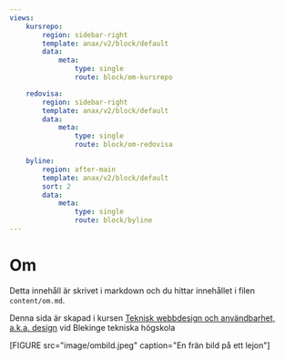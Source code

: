 ```yaml
---
views:
    kursrepo:
        region: sidebar-right
        template: anax/v2/block/default
        data:
            meta:
                type: single
                route: block/om-kursrepo

    redovisa:
        region: sidebar-right
        template: anax/v2/block/default
        data:
            meta:
                type: single
                route: block/om-redovisa

    byline:
        region: after-main
        template: anax/v2/block/default
        sort: 2
        data:
            meta:
                type: single
                route: block/byline
---
```

Om
===============

Detta innehåll är skrivet i markdown och du hittar innehållet i filen `content/om.md`.

Denna sida är skapad i kursen [Teknisk webbdesign och användbarhet, a.k.a. design](https://dbwebb.se/kurser/design-v2) vid Blekinge tekniska högskola

<!-- <img src="image/ombild.jpeg"> -->
[FIGURE src="image/ombild.jpeg" caption="En frän bild på ett lejon"]
